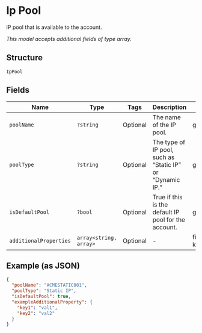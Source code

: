 
# Ip Pool

IP pool that is available to the account.

*This model accepts additional fields of type array.*

## Structure

`IpPool`

## Fields

| Name | Type | Tags | Description | Getter | Setter |
|  --- | --- | --- | --- | --- | --- |
| `poolName` | `?string` | Optional | The name of the IP pool. | getPoolName(): ?string | setPoolName(?string poolName): void |
| `poolType` | `?string` | Optional | The type of IP pool, such as “Static IP” or “Dynamic IP.” | getPoolType(): ?string | setPoolType(?string poolType): void |
| `isDefaultPool` | `?bool` | Optional | True if this is the default IP pool for the account. | getIsDefaultPool(): ?bool | setIsDefaultPool(?bool isDefaultPool): void |
| `additionalProperties` | `array<string, array>` | Optional | - | findAdditionalProperty(string key): array | additionalProperty(string key, array value): void |

## Example (as JSON)

```json
{
  "poolName": "ACMESTATIC001",
  "poolType": "Static IP",
  "isDefaultPool": true,
  "exampleAdditionalProperty": {
    "key1": "val1",
    "key2": "val2"
  }
}
```

